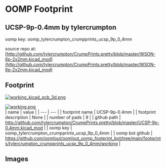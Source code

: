 # OOMP Footprint  
## UCSP-9p-0.4mm  by tylercrumpton  
  
oomp key: oomp_tylercrumpton_crumpprints_ucsp_9p_0_4mm  
  
source repo at: [http://github.com/tylercrumpton/CrumpPrints.pretty/blob/master/WSON-6p-2x2mm.kicad_mod](http://github.com/tylercrumpton/CrumpPrints.pretty/blob/master/WSON-6p-2x2mm.kicad_mod)  
## Footprint  
  
[![working_kicad_pcb_3d.png](working_kicad_pcb_3d_600.png)](working_kicad_pcb_3d.png)  
  
[![working.png](working_600.png)](working.png)  
| name | value | 
| --- | --- | 
| footprint name | UCSP-9p-0.4mm | 
| footprint description | None | 
| number of pads | 9 | 
| github path | http://github.com/tylercrumpton/CrumpPrints.pretty/blob/master/UCSP-9p-0.4mm.kicad_mod | 
| oomp key | oomp_tylercrumpton_crumpprints_ucsp_9p_0_4mm | 
| oomp bot github | https://github.com/oomlout/oomlout_oomp_footprint_bot/tree/main/footprints/tylercrumpton_crumpprints_ucsp_9p_0_4mm/working | 
## Images  
